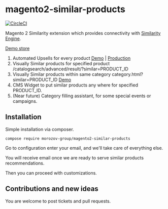 # magento2-similar-products
[![CircleCI](https://circleci.com/gh/morozov-group/magento2-similar-products/tree/master.svg?style=svg&circle-token=ca2a3f01cf12a4cbf80fea0d34c7a9897fb39963)](https://circleci.com/gh/morozov-group/magento2-similar-products/tree/master)

Magento 2 Similarity extension which provides connectivity with [Similarity Engine](https://similarity.ai).

[Demo store](http://magento.demo.similarity.ai)
1. Automated Upsells for every product [Demo](http://magento.demo.similarity.ai/radiant-tee.html) | [Production](https://www.amiclubwear.com/shoes-boots-lmi-142-5blackflower.html)
2. Visually Similar products for specified product /catalogsearch/advanced/result/?similar=PRODUCT_ID 
3. Visually Similar products within same category category.html?similar=PRODUCT_ID [Demo](http://magento.demo.similarity.ai/women/tops-women/jackets-women.html?similar=1386)
4. CMS Widget to put similar products any where for specified PRODUCT_ID.
5. (Near future) Category filling assistant, for some special events or campaigns.


## Installation
Simple installation via composer.
```
compose require morozov-group/magento2-similar-products
```
Go to configuration enter your email, and we'll take care of everything else.

You will receive email once we are ready to serve similar products recommendations.

Then you can proceed with customizations.

## Contributions and new ideas 
You are welcome to post tickets and pull requests.
